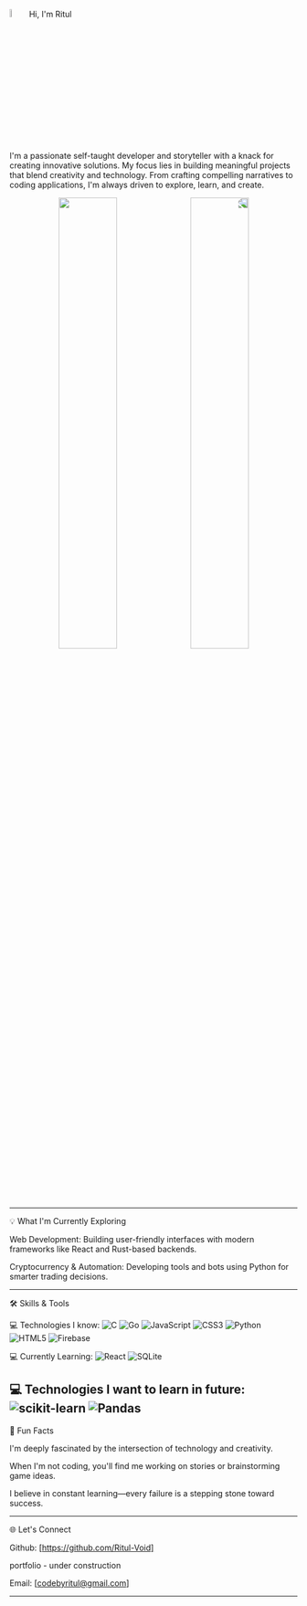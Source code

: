   <img src="https://i.imgur.com/TeVa2MD.gif" width="6%" > Hi, I'm Ritul


I'm a passionate self-taught developer and storyteller with a knack for creating innovative solutions. My focus lies in building meaningful projects that blend creativity and technology. From crafting compelling narratives to coding applications, I'm always driven to explore, learn, and create.



<p style= "text-align: center ">
  <img src="https://i.imgur.com/zT5lw30.gif" width="45%" >
  <img src="https://i.imgur.com/sLzJJwU.gif" width="45%" style="transform: scaleX(-1); -webkit-transform: scaleX(-1);" />
</p>


---

💡 What I'm Currently Exploring

Web Development: Building user-friendly interfaces with modern frameworks like React and Rust-based backends.

Cryptocurrency & Automation: Developing tools and bots using Python for smarter trading decisions.



---

🛠️ Skills & Tools

 💻 Technologies I know:
![C](https://img.shields.io/badge/c-%2300599C.svg?style=for-the-badge&logo=c&logoColor=white) ![Go](https://img.shields.io/badge/go-%2300ADD8.svg?style=for-the-badge&logo=go&logoColor=white) ![JavaScript](https://img.shields.io/badge/javascript-%23323330.svg?style=for-the-badge&logo=javascript&logoColor=%23F7DF1E) ![CSS3](https://img.shields.io/badge/css3-%231572B6.svg?style=for-the-badge&logo=css3&logoColor=white) ![Python](https://img.shields.io/badge/python-3670A0?style=for-the-badge&logo=python&logoColor=ffdd54) ![HTML5](https://img.shields.io/badge/html5-%23E34F26.svg?style=for-the-badge&logo=html5&logoColor=white) ![Firebase](https://img.shields.io/badge/firebase-%23039BE5.svg?style=for-the-badge&logo=firebase) 

 💻 Currently Learning:
![React](https://img.shields.io/badge/react-%2320232a.svg?style=for-the-badge&logo=react&logoColor=%2361DAFB) ![SQLite](https://img.shields.io/badge/sqlite-%2307405e.svg?style=for-the-badge&logo=sqlite&logoColor=white)

 💻 Technologies I want to learn in future:
![scikit-learn](https://img.shields.io/badge/scikit--learn-%23F7931E.svg?style=for-the-badge&logo=scikit-learn&logoColor=white) ![Pandas](https://img.shields.io/badge/pandas-%23150458.svg?style=for-the-badge&logo=pandas&logoColor=white)
---


🎯 Fun Facts

I'm deeply fascinated by the intersection of technology and creativity.

When I'm not coding, you'll find me working on stories or brainstorming game ideas.

I believe in constant learning—every failure is a stepping stone toward success.



---

🌐 Let's Connect

Github: [https://github.com/Ritul-Void]

portfolio - under construction

Email: [codebyritul@gmail.com]



---
